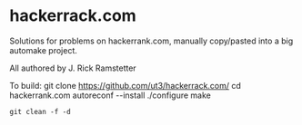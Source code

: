# hackerrack.com
Solutions for problems on hackerrank.com, manually copy/pasted into a big automake project.

All authored by J. Rick Ramstetter

To build:
	git clone https://github.com/ut3/hackerrack.com/
	cd hackerrank.com
	autoreconf --install
	./configure
	make

	git clean -f -d 
